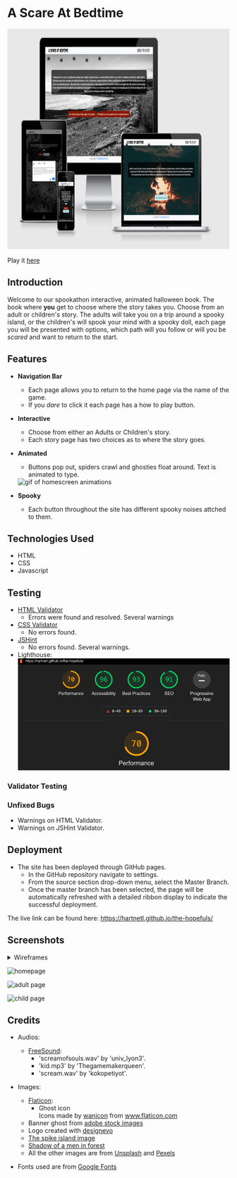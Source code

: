# A Scare At Bedtime

<img src="assets/images/responsive-screenshot.png" alt="Views of the website from amiresponsive" width="900" height="500">  

Play it [here](https://hartnetl.github.io/the-hopefuls/)

## Introduction

Welcome to our spookathon interactive, animated halloween book.  The book where **you** get to choose where the story takes you. Choose from an adult or children's story. The adults will take you on a trip around a spooky island, or the children's will spook your mind with a spooky doll, each page you will be presented with options, which path will you follow or will you be *scared* and want to return to the start. 

## Features

- **Navigation Bar**
    
    - Each page allows you to return to the home page via the name of the game.
    - If you *dare* to click it each page has a how to play button.


- **Interactive**
    
    - Choose from either an Adults or Children's story.
    - Each story page has two choices as to where the story goes.


- **Animated**
    
    - Buttons pop out, spiders crawl and ghosties float around. Text is animated to type.  
    <img src="assets/gif/home.gif" alt="gif of homescreen animations" height=500 width=950>


- **Spooky**
    
    - Each button throughout the site has different spooky noises attched to them.


## Technologies Used

- HTML
- CSS
- Javascript

## Testing
- [HTML Validator](https://validator.w3.org/)
    - Errors were found and resolved. Several warnings
- [CSS Validator](https://jigsaw.w3.org/css-validator/)
    - No errors found.
- [JSHint](https://jshint.com/)
    - No errors found. Several warnings.
- Lighthouse: 
    ![Lighthouse](assets/images/lighthouse.png)


### Validator Testing
### Unfixed Bugs
-  Warnings on HTML Validator.
- Warnings on JSHint Validator.

## Deployment

- The site has been deployed through GitHub pages.
    - In the GitHub repository navigate to settings.
    - From the source section drop-down menu, select the Master Branch.
    - Once the master branch has been selected, the page will be automatically refreshed with a detailed ribbon display to indicate the successful deployment.

The live link can be found here: <https://hartnetl.github.io/the-hopefuls/>

## Screenshots

<details>
<summary>Wireframes</summary>

<details>
<summary>Homepage</summary>

![homepage-wireframe](https://user-images.githubusercontent.com/66439480/137628003-638aca41-04eb-443e-967e-f8426ca9c602.png)
</details>

<details>
<summary>Game</summary>

![pages-wireframe](https://user-images.githubusercontent.com/66439480/137628054-670f037c-198f-4247-8fbf-0f24a2d07ce2.png)
</details>
</details>


![homepage](https://user-images.githubusercontent.com/66439480/137726473-a79df808-5de3-47f1-9020-28886790b49e.png)

![adult page](https://user-images.githubusercontent.com/66439480/137726786-3093f9fb-93af-4536-b6ae-e22c7c394223.png)

![child page](https://user-images.githubusercontent.com/66439480/137726909-41382ed0-d08a-453b-8e9f-60cc57710ad1.png)

## Credits
- Audios:
    - [FreeSound](https://freesound.org): 
        - 'screamofsouls.wav' by 'univ_lyon3'.
        - 'kid.mp3' by 'Thegamemakerqueen'.
        - 'scream.wav' by 'kokopetiyot'.

- Images:
    - [Flaticon](https://www.flaticon.com/):
        - Ghost icon <div>Icons made by <a href="" title="wanicon">wanicon</a> from <a href="https://www.flaticon.com/" title="Flaticon">www.flaticon.com</a></div>
    - Banner ghost from [adobe stock images](https://stock.adobe.com/sk/search?k=ghost&asset_id=175077463)
    - Logo created with [designevo](https://www.designevo.com/)
    - [The spike island image](http://homepage.eircom.net/~corkcounty/images/spike4.jpg)
    - [Shadow of a men in forest](https://res.cloudinary.com/jerrick/image/upload/v1552500006/n4xss7blhhsg2bd9mgtf.jpg)
    - All the other images are from [Unsplash](https://unsplash.com) and [Pexels](https://www.pexels.com)

- Fonts used are from [Google Fonts](https://fonts.google.com)